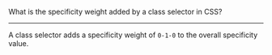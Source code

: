 What is the specificity weight added by a class selector in CSS?

---

A class selector adds a specificity weight of `0-1-0` to the overall specificity value.
